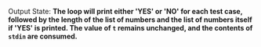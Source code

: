 Output State: **The loop will print either 'YES' or 'NO' for each test case, followed by the length of the list of numbers and the list of numbers itself if 'YES' is printed. The value of `t` remains unchanged, and the contents of `stdin` are consumed.**